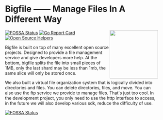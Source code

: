 # Bigfile —— Manage Files In A Different Way

<img align="right" width="159px" src="https://avatars3.githubusercontent.com/u/52916753">

[![FOSSA Status](https://app.fossa.io/api/projects/git%2Bgithub.com%2Fbigfile%2Fbigfile.svg?type=shield)](https://app.fossa.io/projects/git%2Bgithub.com%2Fbigfile%2Fbigfile?ref=badge_shield)
[![Go Report Card](https://goreportcard.com/badge/github.com/bigfile/bigfile)](https://goreportcard.com/report/github.com/bigfile/bigfile)
[![Open Source Helpers](https://www.codetriage.com/bigfile/bigfile/badges/users.svg)](https://www.codetriage.com/bigfile/bigfile)

Bigfile is built on top of many excellent open source projects. Designed to provide a file management service and give developers more help. At the bottom, bigfile splits the file into small pieces of 1MB, only the last shard may be less than 1mb, the same slice will only be stored once.

We also built a virtual file organization system that is logically divided into directories and files. You can delete directories, files, and move. You can also use the ftp service we provide to manage files. That's just too cool. In the development project, you only need to use the http interface to access, in the future we will also develop various sdk, reduce the difficulty of use.


[![FOSSA Status](https://app.fossa.io/api/projects/git%2Bgithub.com%2Fbigfile%2Fbigfile.svg?type=large)](https://app.fossa.io/projects/git%2Bgithub.com%2Fbigfile%2Fbigfile?ref=badge_large)
